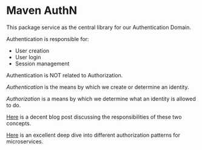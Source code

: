 # Maven AuthN
This package service as the central library for our Authentication Domain. 

Authentication is responsible for:
- User creation
- User login
- Session management

Authentication is NOT related to Authorization. 

_Authentication_ is the means by which we create or determine an identity.

_Authorization_ is a means by which we determine what an identity is allowed to do.

[Here](https://www.linkedin.com/pulse/authn-top-authz-bottom-ron-kuris/) is a decent blog post discussing the 
responsibilities of these two concepts.

[Here](https://www.jmgundersen.net/blog/authorisation-patterns-for-monoliths-and-microservices) is an excellent deep 
dive into different authorization patterns for microservices.